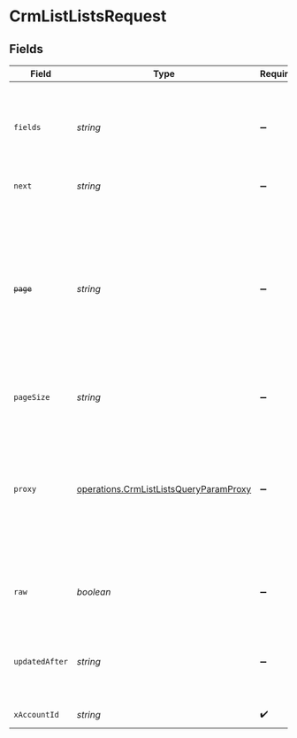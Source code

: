 # CrmListListsRequest


## Fields

| Field                                                                                                                                                            | Type                                                                                                                                                             | Required                                                                                                                                                         | Description                                                                                                                                                      |
| ---------------------------------------------------------------------------------------------------------------------------------------------------------------- | ---------------------------------------------------------------------------------------------------------------------------------------------------------------- | ---------------------------------------------------------------------------------------------------------------------------------------------------------------- | ---------------------------------------------------------------------------------------------------------------------------------------------------------------- |
| `fields`                                                                                                                                                         | *string*                                                                                                                                                         | :heavy_minus_sign:                                                                                                                                               | The comma separated list of fields to return in the response (if empty, all fields are returned)                                                                 |
| `next`                                                                                                                                                           | *string*                                                                                                                                                         | :heavy_minus_sign:                                                                                                                                               | The unified cursor                                                                                                                                               |
| ~~`page`~~                                                                                                                                                       | *string*                                                                                                                                                         | :heavy_minus_sign:                                                                                                                                               | : warning: ** DEPRECATED **: This will be removed in a future release, please migrate away from it as soon as possible.<br/><br/>The page number of the results to fetch |
| `pageSize`                                                                                                                                                       | *string*                                                                                                                                                         | :heavy_minus_sign:                                                                                                                                               | The number of results per page                                                                                                                                   |
| `proxy`                                                                                                                                                          | [operations.CrmListListsQueryParamProxy](../../../sdk/models/operations/crmlistlistsqueryparamproxy.md)                                                          | :heavy_minus_sign:                                                                                                                                               | Query parameters that can be used to pass through parameters to the underlying provider request by surrounding them with 'proxy' key                             |
| `raw`                                                                                                                                                            | *boolean*                                                                                                                                                        | :heavy_minus_sign:                                                                                                                                               | Indicates that the raw request result is returned                                                                                                                |
| `updatedAfter`                                                                                                                                                   | *string*                                                                                                                                                         | :heavy_minus_sign:                                                                                                                                               | Use a string with a date to only select results updated after that given date                                                                                    |
| `xAccountId`                                                                                                                                                     | *string*                                                                                                                                                         | :heavy_check_mark:                                                                                                                                               | The account identifier                                                                                                                                           |